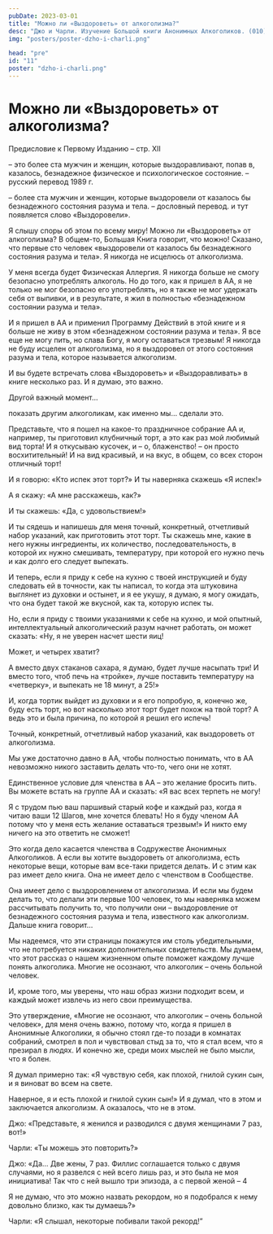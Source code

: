 ```yaml
---
pubDate: 2023-03-01
title: "Можно ли «Выздороветь» от алкоголизма?"
desc: "Джо и Чарли. Изучение Большой книги Анонимных Алкоголиков. (010)"
img: "posters/poster-dzho-i-charli.png"

head: "pre"
id: "11"
poster: "dzho-i-charli.png"
---
```


# Можно ли «Выздороветь» от алкоголизма?

Предисловие к Первому Изданию – стр. XII

– это более ста мужчин и женщин, которые выздоравливают, попав в, казалось, безнадежное физическое и психологическое состояние. – русский перевод 1989 г.

– более ста мужчин и женщин, которые выздоровели от казалось бы безнадежного состояния разума и тела. – дословный перевод. и тут появляется слово «Выздоровели».

Я слышу споры об этом по всему миру! Можно ли «Выздороветь» от алкоголизма? В общем-то, Большая Книга говорит, что можно! Сказано, что первые сто человек «выздоровели от казалось бы безнадежного состояния разума и тела». Я никогда не исцелюсь от алкоголизма.

У меня всегда будет Физическая Аллергия. Я никогда больше не смогу безопасно употреблять алкоголь. Но до того, как я пришел в АА, я не только не мог безопасно его употреблять, но я также не мог удержать себя от выпивки, и в результате, я жил в полностью «безнадежном состоянии разума и тела».

И я пришел в АА и применил Программу Действий в этой книге и я больше не живу в этом «безнадежном состоянии разума и тела». Я все еще не могу пить, но слава Богу, я могу оставаться трезвым! Я никогда не буду исцелен от алкоголизма, но я выздоровел от этого состояния разума и тела, которое называется алкоголизм.

И вы будете встречать слова «Выздороветь» и «Выздоравливать» в книге несколько раз. И я думаю, это важно.

Другой важный момент…

показать другим алкоголикам, как именно мы… сделали это.

Представьте, что я пошел на какое-то праздничное собрание АА и, например, ты приготовил клубничный торт, а это как раз мой любимый вид торта! И я откусываю кусочек, и – о, блаженство! – он просто восхитительный! И на вид красивый, и на вкус, в общем, со всех сторон отличный торт!

И я говорю: «Кто испек этот торт?» И ты наверняка скажешь «Я испек!»

А я скажу: «А мне расскажешь, как?»

И ты скажешь: «Да, с удовольствием!»

И ты сядешь и напишешь для меня точный, конкретный, отчетливый набор указаний, как приготовить этот торт. Ты скажешь мне, какие в него нужны ингредиенты, их количество, последовательность, в которой их нужно смешивать, температуру, при которой его нужно печь и как долго его следует выпекать.

И теперь, если я приду к себе на кухню с твоей инструкцией и буду следовать ей в точности, как ты написал, то когда эта штуковина выглянет из духовки и остынет, и я ее укушу, я думаю, я могу ожидать, что она будет такой же вкусной, как та, которую испек ты.

Но, если я приду с твоими указаниями к себе на кухню, и мой опытный, интеллектуальный алкоголический разум начнет работать, он может сказать: «Ну, я не уверен насчет шести яиц!

Может, и четырех хватит?

А вместо двух стаканов сахара, я думаю, будет лучше насыпать три! И вместо того, чтоб печь на «тройке», лучше поставить температуру на «четверку», и выпекать не 18 минут, а 25!»

И, когда тортик выйдет из духовки и я его попробую, я, конечно же, буду есть торт, но вот насколько этот торт будет похож на твой торт? А ведь это и была причина, по которой я решил его испечь!

Точный, конкретный, отчетливый набор указаний, как выздороветь от алкоголизма.

Мы уже достаточно давно в АА, чтобы полностью понимать, что в АА невозможно никого заставить делать что-то, чего они не хотят.

Единственное условие для членства в АА – это желание бросить пить. Вы можете встать на группе АА и сказать: «Я вас всех терпеть не могу!

Я с трудом пью ваш паршивый старый кофе и каждый раз, когда я читаю ваши 12 Шагов, мне хочется блевать! Но я буду членом АА потому что у меня есть желание оставаться трезвым!» И никто ему ничего на это ответить не сможет!

Это когда дело касается членства в Содружестве Анонимных Алкоголиков. А если вы хотите выздороветь от алкоголизма, есть некоторые вещи, которые вам все-таки придется делать. И с этим как раз имеет дело книга. Она не имеет дело с членством в Сообществе.

Она имеет дело с выздоровлением от алкоголизма. И если мы будем делать то, что делали эти первые 100 человек, то мы наверняка можем рассчитывать получить то, что получили они – выздоровление от безнадежного состояния разума и тела, известного как алкоголизм.
Дальше книга говорит…

Мы надеемся, что эти страницы покажутся им столь убедительными, что не потребуется никаких дополнительных свидетельств. Мы думаем, что этот рассказ о нашем жизненном опыте поможет каждому лучше понять алкоголика. Многие не осознают, что алкоголик – очень больной человек.

И, кроме того, мы уверены, что наш образ жизни подходит всем, и каждый может извлечь из него свои преимущества.

Это утверждение, «Многие не осознают, что алкоголик – очень больной человек», для меня очень важно, потому что, когда я пришел в Анонимные Алкоголики, я обычно стоял где-то позади в комнатах собраний, смотрел в пол и чувствовал стыд за то, что я стал всем, что я презирал в людях. И конечно же, среди моих мыслей не было мысли, что я болен.

Я думал примерно так: «Я чувствую себя, как плохой, гнилой сукин сын, и я виноват во всем на свете.

Наверное, я и есть плохой и гнилой сукин сын!» И я думал, что в этом и заключается алкоголизм. А оказалось, что не в этом.

Джо: «Представьте, я женился и разводился с двумя женщинами 7 раз, вот!»

Чарли: «Ты можешь это повторить?»

Джо: «Да… Две жены, 7 раз. Филлис соглашается только с двумя случаями, но я развелся с ней всего лишь раз, и это была не моя инициатива! Так что с ней вышло три эпизода, а с первой женой – 4

Я не думаю, что это можно назвать рекордом, но я подобрался к нему довольно близко, как ты думаешь?»

Чарли: «Я слышал, некоторые побивали такой рекорд!”
